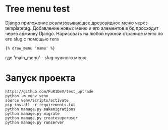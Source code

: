 # Tree menu test
Django приложение реализовывающее древовидное меню через templatetag. Добавление новых меню и его элементов в бд просходит через админку Django. Нарисовать на любой нужной странице меню по его slug c помощью тега 
```
{% draw_menu 'name' %}
```
где 'main_menu' - slug нужного меню.
# Запуск проекта
```
https://github.com/FuR1DeV/test_uptrade
python -m venv venv
source venv/Scripts/activate
pip install -r requirements.txt
python manage.py makemigrations
python manage.py migrate
python manage.py createsuperuser
python manage.py runserver
